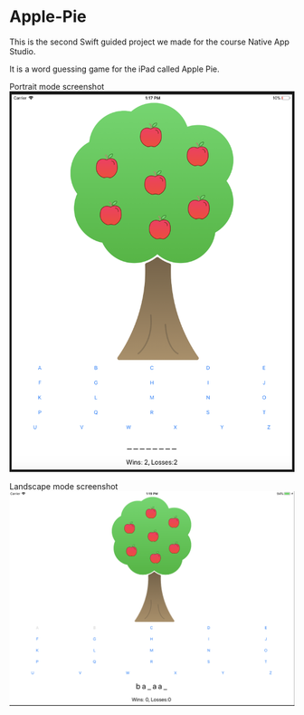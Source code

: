 # Apple-Pie

This is the second Swift guided project we made for the course Native App Studio. 

It is a word guessing game for the iPad called Apple Pie. 

Portrait mode screenshot
![alt text](https://github.com/rgingnagel/Apple-Pie/blob/master/Screen%20Shot%202017-11-10%20at%2013.17.04.png)

Landscape mode screenshot
![alt text](https://github.com/rgingnagel/Apple-Pie/blob/master/Screen%20Shot%202017-11-10%20at%2013.19.34.png)
